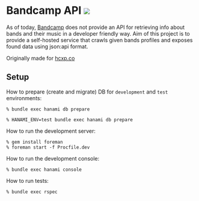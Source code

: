 # Bandcamp API ![](https://travis-ci.org/hcxp/bandcamp-api.svg?branch=master)

As of today, [Bandcamp](https://bandcamp.com) does not provide an API for
retrieving info about bands and their music in a developer friendly way. Aim of
this project is to provide a self-hosted service that crawls given bands
profiles and exposes found data using json:api format.

Originally made for [hcxp.co](https://hcxp.co)

## Setup

How to prepare (create and migrate) DB for `development` and `test` environments:

```
% bundle exec hanami db prepare

% HANAMI_ENV=test bundle exec hanami db prepare
```

How to run the development server:

```
% gem install foreman
% foreman start -f Procfile.dev
```

How to run the development console:

```
% bundle exec hanami console
```

How to run tests:

```
% bundle exec rspec
```

